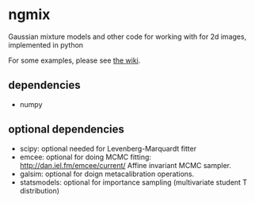 ngmix
=====

Gaussian mixture models and other code for working
with for 2d images, implemented in python

For some examples, please see [the wiki](https://github.com/esheldon/ngmix/wiki).


dependencies
------------

* numpy

optional dependencies
---------------------
* scipy: optional needed for Levenberg-Marquardt fitter
* emcee: optional for doing MCMC fitting: http://dan.iel.fm/emcee/current/ Affine invariant MCMC sampler.
* galsim: optional for doign metacalibration operations.
* statsmodels: optional for importance sampling (multivariate student
    T distribution)
